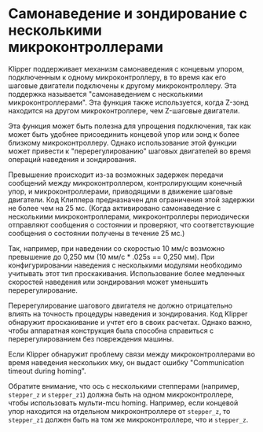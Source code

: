 # Самонаведение и зондирование с несколькими микроконтроллерами

Klipper поддерживает механизм самонаведения с концевым упором, подключенным к одному микроконтроллеру, в то время как его шаговые двигатели подключены к другому микроконтроллеру. Эта поддержка называется "самонаведением с несколькими микроконтроллерами". Эта функция также используется, когда Z-зонд находится на другом микроконтроллере, чем Z-шаговые двигатели.

Эта функция может быть полезна для упрощения подключения, так как может быть удобнее присоединить концевой упор или зонд к более близкому микроконтроллеру. Однако использование этой функции может привести к "перерегулированию" шаговых двигателей во время операций наведения и зондирования.

Превышение происходит из-за возможных задержек передачи сообщений между микроконтроллером, контролирующим конечный упор, и микроконтроллерами, приводящими в движение шаговые двигатели. Код Клиппера предназначен для ограничения этой задержки не более чем на 25 мс. (Когда активировано самонаведение с несколькими микроконтроллерами, микроконтроллеры периодически отправляют сообщения о состоянии и проверяют, что соответствующие сообщения о состоянии получены в течение 25 мс.)

Так, например, при наведении со скоростью 10 мм/с возможно превышение до 0,250 мм (10 мм/с * .025s == 0,250 мм). При конфигурировании наведения с несколькими модулями необходимо учитывать этот тип проскакивания. Использование более медленных скоростей наведения или зондирования может уменьшить перерегулирование.

Перерегулирование шагового двигателя не должно отрицательно влиять на точность процедуры наведения и зондирования. Код Klipper обнаружит проскакивание и учтет его в своих расчетах. Однако важно, чтобы аппаратная конструкция была способна справиться с перерегулированием без повреждения машины.

Если Klipper обнаружит проблему связи между микроконтроллерами во время наведения нескольких мку, он выдаст ошибку "Communication timeout during homing".

Обратите внимание, что ось с несколькими степперами (например, `stepper_z` и `stepper_z1`) должна быть на одном микроконтроллере, чтобы использовать мульти-mcu homing. Например, если концевой упор находится на отдельном микроконтроллере от `stepper_z`, то `stepper_z1` должен быть на том же микроконтроллере, что и `stepper_z`.
